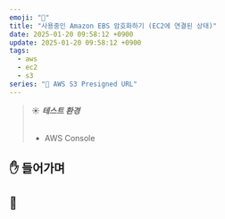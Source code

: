 ```yaml
---
emoji: "🔗"
title: "사용중인 Amazon EBS 암호화하기 (EC2에 연결된 상태)"
date: 2025-01-20 09:58:12 +0900
update: 2025-01-20 09:58:12 +0900
tags:
  - aws
  - ec2
  - s3
series: "📂 AWS S3 Presigned URL"
---
```


> ☀️ ***테스트 환경***
> <br/><br/>
> - AWS Console

## ✋ 들어가며

## 👋
